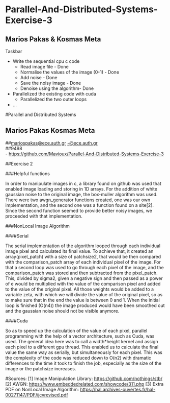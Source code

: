 # Parallel-And-Distributed-Systems-Exercise-3
## Marios Pakas & Kosmas Meta

Taskbar

* Write the sequential cpu c code
    * Read image file - Done
    * Normalise the values of the image (0-1) - Done
    * Add noise - Done
    * Save the noisy image - Done
    * Denoise using the algorithm- Done
* Parallelized the existing code with cuda
    * Parallelized the two outer loops
* ...

#Parallel and Distributed Systems
##     Marios Pakas			        Kosmas Meta
##mariospakas@ece.auth.gr		-@ece.auth.gr	
##9498	
					-
https://github.com/Mavioux/Parallel-And-Distributed-Systems-Exercise-3

##Exercise 2

###Helpful functions

In order to manipulate images in c, a library found on github was used that enabled image loading and storing in 1D arrays. For the addition of white gaussian noise to the original image, the box-muller algorithm was used. There were two awgn_generator functions created, one was our own implementation, and the second one was a function found on a site[2]. Since the second function seemed to provide better noisy images, we proceeded  with that implementation.

###NonLocal Image Algorithm

####Serial

The serial implementation of the algorithm looped through each individual image pixel and calculated its final value. To achieve that, it created an array(pixel_patch) with a size of patchsize2, that would be then compared with the comparison_patch array of each individual pixel  of the image. For that a second loop was used to go through each pixel of the image, and the comparison_patch was stored and then subtracted from the pixel_patch. This, divided by sigma2, given a negative sign and then passed as a power of e would be multiplied with the value of the comparison pixel and added to the value of the original pixel. All those weights would be added to a variable zeta, with which we will divide the value of the original pixel, so as to make sure that in the end the value is between 0 and 1. When the initial loop is finished (O(n4)) the image produced would have been smoothed out and the gaussian noise should not be visible anymore.

####Cuda

So as to speed up the calculation of the value of each pixel, parallel programming with the help of a vector architecture, such as Cuda, was used. The general idea here was to call a width*height kernel and assign each pixel to a different gpu thread. This enabled us to calculate the final value the same way as serially, but simultaneously for each pixel. This was the complexity of the code was reduced down to O(n2) with dramatic differences to the time it took to finish the job, especially as the size of the image or the patchsize increases.



#Sources:
[1] Image Manipulation Library: https://github.com/nothings/stb/
[2] AWGN: https://www.embeddedrelated.com/showcode/311.php
[3] Extra PDF on NonLocal Image Algorithm: https://hal.archives-ouvertes.fr/hal-00271147/PDF/ijcvrevised.pdf

